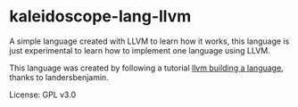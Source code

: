 # kaleidoscope-lang-llvm
A simple language created with LLVM to learn how it works, this language is just experimental to learn how to implement one language using LLVM.

This language was created by following a tutorial [llvm building a language](https://www.gitbook.com/book/landersbenjamin/llvm-implementing-a-language/details), thanks to landersbenjamin.

License: GPL v3.0
